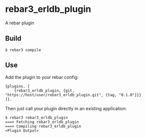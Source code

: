 rebar3_erldb_plugin
=====

A rebar plugin

Build
-----

    $ rebar3 compile

Use
---

Add the plugin to your rebar config:

    {plugins, [
        {rebar3_erldb_plugin, {git, "https://host/user/rebar3_erldb_plugin.git", {tag, "0.1.0"}}}
    ]}.

Then just call your plugin directly in an existing application:


    $ rebar3 rebar3_erldb_plugin
    ===> Fetching rebar3_erldb_plugin
    ===> Compiling rebar3_erldb_plugin
    <Plugin Output>
